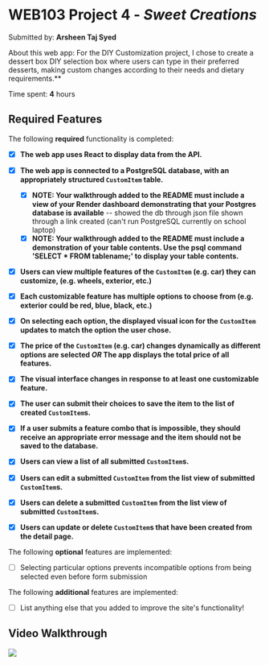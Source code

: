# WEB103 Project 4 - *Sweet Creations*

Submitted by: **Arsheen Taj Syed**

About this web app: For the DIY Customization project, I chose to create a dessert box DIY selection box where users can type in their preferred desserts, making custom changes according to their needs and dietary requirements.**

Time spent: **4** hours

## Required Features

The following **required** functionality is completed:

<!-- Make sure to check off completed functionality below -->
- [X] **The web app uses React to display data from the API.**
- [X] **The web app is connected to a PostgreSQL database, with an appropriately structured `CustomItem` table.**
  - [X]  **NOTE: Your walkthrough added to the README must include a view of your Render dashboard demonstrating that your Postgres database is available** -- showed the db through json file shown through a link created (can't run PostgreSQL currently on school laptop)
  - [X]  **NOTE: Your walkthrough added to the README must include a demonstration of your table contents. Use the psql command 'SELECT * FROM tablename;' to display your table contents.**
- [X] **Users can view **multiple** features of the `CustomItem` (e.g. car) they can customize, (e.g. wheels, exterior, etc.)**
- [X] **Each customizable feature has multiple options to choose from (e.g. exterior could be red, blue, black, etc.)**
- [X] **On selecting each option, the displayed visual icon for the `CustomItem` updates to match the option the user chose.**
- [X] **The price of the `CustomItem` (e.g. car) changes dynamically as different options are selected *OR* The app displays the total price of all features.**
- [X] **The visual interface changes in response to at least one customizable feature.**
- [X] **The user can submit their choices to save the item to the list of created `CustomItem`s.**
- [X] **If a user submits a feature combo that is impossible, they should receive an appropriate error message and the item should not be saved to the database.**
- [X] **Users can view a list of all submitted `CustomItem`s.**
- [X] **Users can edit a submitted `CustomItem` from the list view of submitted `CustomItem`s.**
- [X] **Users can delete a submitted `CustomItem` from the list view of submitted `CustomItem`s.**
- [X] **Users can update or delete `CustomItem`s that have been created from the detail page.**


The following **optional** features are implemented:

- [ ] Selecting particular options prevents incompatible options from being selected even before form submission

The following **additional** features are implemented:

- [ ] List anything else that you added to improve the site's functionality!

## Video Walkthrough

<div>
    <a href="https://www.loom.com/share/dd2e4640c4d44530b7189e7cae86f853">
    </a>
    <a href="https://www.loom.com/share/dd2e4640c4d44530b7189e7cae86f853">
      <img style="max-width:300px;" src="https://cdn.loom.com/sessions/thumbnails/dd2e4640c4d44530b7189e7cae86f853-320c77517ed16ea7-full-play.gif">
    </a>
  </div>
